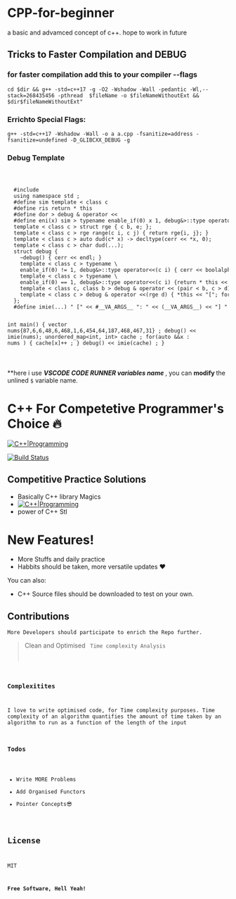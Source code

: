 # CPP-for-beginner
a basic and advamced concept of c++. hope to work in future


## Tricks to Faster Compilation and DEBUG

### for faster compilation add this to your compiler --flags
`cd $dir && g++ -std=c++17 -g -O2 -Wshadow -Wall -pedantic -Wl,--stack=268435456 -pthread  $fileName -o $fileNameWithoutExt && $dir$fileNameWithoutExt"`
<br>

### Errichto Special Flags:
`
g++ -std=c++17 -Wshadow -Wall -o a a.cpp -fsanitize=address -fsanitize=undefined -D_GLIBCXX_DEBUG -g
`

### Debug Template

<code>
  <pre>
  #include <bits/stdc++.h>
  using namespace std ;
  #define sim template < class c
  #define ris return * this
  #define dor > debug & operator <<
  #define eni(x) sim > typename enable_if<sizeof dud<c>(0) x 1, debug&>::type operator<<(c i) {
  template < class c > struct rge { c b, e; };
  template < class c > rge<c> range(c i, c j) { return rge<c>{i, j}; }
  template < class c > auto dud(c* x) -> decltype(cerr << *x, 0);
  template < class c > char dud(...);
  struct debug {
    ~debug() { cerr << endl; }
    template < class c > typename \
    enable_if<sizeof dud<c>(0) != 1, debug&>::type operator<<(c i) { cerr << boolalpha << i; return * this; }
    template < class c > typename \
    enable_if<sizeof dud<c>(0) == 1, debug&>::type operator<<(c i) {return * this << range(begin(i), end(i)); }
    template < class c, class b > debug & operator << (pair < b, c > d) { return * this << "(" << d.first << ", " << d.second << ")";}
    template < class c > debug & operator <<(rge<c> d) { *this << "["; for (auto it = d.b; it != d.e; ++it) *this << ", " + 2 * (it == d.b) << *it; return * this << "]";}
  };
  #define imie(...) " [" << #__VA_ARGS__ ": " << (__VA_ARGS__) << "] "

  int main() {
    vector<int> nums{87,6,6,48,6,468,1,6,454,64,187,468,467,31} ;
    debug() << imie(nums);
    unordered_map<int, int> cache ;
    for(auto &&x : nums ) {
        cache[x]++ ;
    }
    debug() << imie(cache)  ;
  }
  </pre>
</code>

**here i use <b>*VSCODE CODE RUNNER variables name* </b> , you can <b>modify </b> the unlined `$` variable name.


# C++ For Competetive Programmer's Choice 🔥

[![C++|Programming](https://upload.wikimedia.org/wikipedia/commons/thumb/1/18/ISO_C%2B%2B_Logo.svg/150px-ISO_C%2B%2B_Logo.svg.png)](https://nodesource.com/products/nsolid)

[![Build Status](https://travis-ci.org/joemccann/dillinger.svg?branch=master)](https://travis-ci.org/joemccann/dillinger)

## Competitive Practice Solutions

  - Basically C++ library Magics
  - [![C++|Programming](https://hack.codingblocks.com/images/hb_logo.png)](https://nodesource.com/products/nsolid)
  - power of C++ Stl

# New Features!

  - More Stuffs and daily practice
  - Habbits should be taken, more versatile updates ❤


You can also:
  - C++ Source files should be downloaded to test on your own.
 
## Contributions
    More Developers should participate to enrich the Repo further.

> Clean and Optimised <Code/>
> Time complexity Analysis


### Complexitites

I love to write optimised code, for Time complexity purposes.
Time complexity of an algorithm quantifies the amount of time taken by an algorithm to run as a function of the length of the input

### Todos

 - Write MORE Problems
 - Add Organised Functors
 - Pointer Concepts😎

License
----

MIT


**Free Software, Hell Yeah!**

[//]: # (These are reference links used in the body of this note and get stripped out when the markdown processor does its job. There is no need to format nicely because it shouldn't be seen. Thanks SO - http://stackoverflow.com/questions/4823468/store-comments-in-markdown-syntax)


   [dill]: <https://github.com/joemccann/dillinger>
   [git-repo-url]: <https://github.com/joemccann/dillinger.git>
   [john gruber]: <http://daringfireball.net>
   [df1]: <http://daringfireball.net/projects/markdown/>
   [markdown-it]: <https://github.com/markdown-it/markdown-it>
   [Ace Editor]: <http://ace.ajax.org>
   [node.js]: <http://nodejs.org>
   [Twitter Bootstrap]: <http://twitter.github.com/bootstrap/>
   [jQuery]: <http://jquery.com>
   [@tjholowaychuk]: <http://twitter.com/tjholowaychuk>
   [express]: <http://expressjs.com>
   [AngularJS]: <http://angularjs.org>
   [Gulp]: <http://gulpjs.com>

   [PlDb]: <https://github.com/joemccann/dillinger/tree/master/plugins/dropbox/README.md>
   [PlGh]: <https://github.com/joemccann/dillinger/tree/master/plugins/github/README.md>
   [PlGd]: <https://github.com/joemccann/dillinger/tree/master/plugins/googledrive/README.md>
   [PlOd]: <https://github.com/joemccann/dillinger/tree/master/plugins/onedrive/README.md>
   [PlMe]: <https://github.com/joemccann/dillinger/tree/master/plugins/medium/README.md>
   [PlGa]: <https://github.com/RahulHP/dillinger/blob/master/plugins/googleanalytics/README.md>
